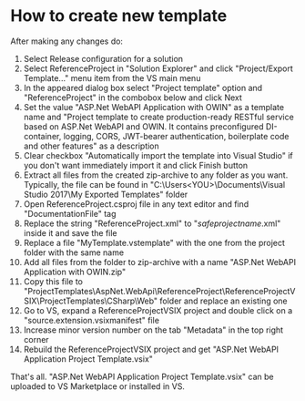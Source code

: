 # How to create new template

After making any changes do:

1. Select Release configuration for a solution
1. Select ReferenceProject in "Solution Explorer"  and click "Project/Export Template..." menu item from the VS main menu
1. In the appeared dialog box select "Project template" option and "ReferenceProject" in the combobox below and click Next
1. Set the value "ASP.Net WebAPI Application with OWIN" as a template name and "Project template to create production-ready RESTful service based on ASP.Net WebAPI and OWIN. It contains preconfigured DI-container, logging, CORS, JWT-bearer authentication, boilerplate code and other features" as a description
1. Clear checkbox "Automatically import the template into Visual Studio" if you don't want immediately import it and click Finish button
1. Extract all files from the created zip-archive to any folder as you want. Typically, the file can be found in "C:\Users\<YOU>\Documents\Visual Studio 2017\My Exported Templates" folder
1. Open ReferenceProject.csproj file in any text editor and find "DocumentationFile" tag
1. Replace the string "ReferenceProject.xml" to "$safeprojectname$.xml" inside it and save the file
1. Replace a file "MyTemplate.vstemplate" with the one from the project folder with the same name
1. Add all files from the folder to zip-archive with a name "ASP.Net WebAPI Application with OWIN.zip"
1. Copy this file to "ProjectTemplates\AspNet.WebApi\ReferenceProject\ReferenceProjectVSIX\ProjectTemplates\CSharp\Web" folder and replace an existing one
1. Go to VS, expand a ReferenceProjectVSIX project and double click on a "source.extension.vsixmanifest" file
1. Increase minor version number on the tab "Metadata" in the top right corner
1. Rebuild the ReferenceProjectVSIX project and get "ASP.Net WebAPI Application Project Template.vsix"

That's all. "ASP.Net WebAPI Application Project Template.vsix" can be uploaded to VS Marketplace or installed in VS.